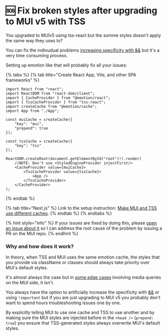# 🆘 Fix broken styles after upgrading to MUI v5 with TSS

You upgraded to MUIv5 using tss-react but the somme styles doesn't apply the same way they uses to? &#x20;

You can fix the indivudual problems [increasing specificity with &&](increase-specificity.md) but it's a very time consuming process. &#x20;

Setting up emotion like that will probably fix all your issues: &#x20;

{% tabs %}
{% tab title="Create React App, Vite, and other SPA frameworks" %}
```tsx
import React from "react";
import ReactDOM from "react-dom/client";
import { CacheProvider } from "@emotion/react";
import { TssCacheProvider } from "tss-react";
import createCache from "@emotion/cache";
import App from "./App";

const muiCache = createCache({
    "key": "mui",
    "prepend": true
});

const tssCache = createCache({
    "key": "tss"
});

ReactDOM.createRoot(document.getElementById("root")!).render(
    //NOTE: Don't use <StyledEngineProvider injectFirst/>
    <CacheProvider value={muiCache}>
        <TssCacheProvider value={tssCache}> 
            <App />
        </TssCacheProvider>
    </CacheProvider>
);
```
{% endtab %}

{% tab title="Next.js" %}
Link to the setup instruction: [Make MUI and TSS use different caches](https://docs.tss-react.dev/ssr/next.js#make-mui-and-tss-use-different-caches).
{% endtab %}
{% endtabs %}

{% hint style="info" %}
If your issues are fixed by doing this, please [open an issue about it](https://github.com/garronej/tss-react/issues/new) so I can address the root cause of the problem by issuing a PR on the MUI repo. &#x20;
{% endhint %}

### Why and how does it work?

In theory, when TSS and MUI uses the same emotion cache, the styles that you provide via className or classes should always take priority over MUI's default styles.

It's almost always the case but in [some edge cases](https://github.com/garronej/tss-react/issues/115) involving media queries on the MUI side, it isn't.

You always have the option to artificially increase the specificity with [&&](https://user-images.githubusercontent.com/6702424/196739133-838beb4f-7365-446a-8dc6-d3b5b686df31.png) or using `!important` but if you are just upgrading to MUI v5 you probably don't want to spend hours troubleshooting issues one by one.

By explicitly telling MUI to use one cache and TSS to use another and by making sure the MUI styles are injected before in the `<head />` (`prepend: true`) you ensure that TSS-generated styles always overwrite MUI's default styles.
